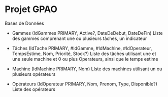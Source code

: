 # Projet GPAO

Bases de Données 

- Gammes (IdGammes PRIMARY, Active?, DateDeDebut, DateDeFin)
Liste des gammes comprenant une ou plusieurs tâches, un indicateur

- Tâches (IdTache PRIMARY, #IdGamme, #IdMachine, #IdOperateur, TempsEstime, Nom, Priorité, Stock?)
Liste des tâches utilisant une et une seule machine et 0 ou plus Operateurs, ainsi que le temps estime

- Machine (IdMachine PRIMARY, Nom)
LIste des machines utilisant un ou plusieurs opérateurs

- Opérateurs (IdOperateur PRIMARY, Nom, Prenom, Type, Disponible?)
Liste des opérateurs